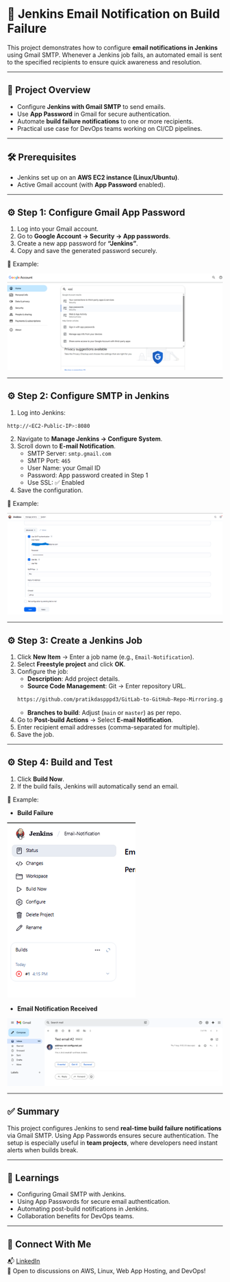 # 📧 Jenkins Email Notification on Build Failure  

This project demonstrates how to configure **email notifications in Jenkins** using Gmail SMTP. Whenever a Jenkins job fails, an automated email is sent to the specified recipients to ensure quick awareness and resolution.  

---

## 🚀 Project Overview  
- Configure **Jenkins with Gmail SMTP** to send emails.  
- Use **App Password** in Gmail for secure authentication.  
- Automate **build failure notifications** to one or more recipients.  
- Practical use case for DevOps teams working on CI/CD pipelines.  

---

## 🛠️ Prerequisites  
- Jenkins set up on an **AWS EC2 instance (Linux/Ubuntu)**.  
- Active Gmail account (with **App Password** enabled).  

---

## ⚙️ Step 1: Configure Gmail App Password  

1. Log into your Gmail account.  
2. Go to **Google Account → Security → App passwords**.  
3. Create a new app password for **“Jenkins”**.  
4. Copy and save the generated password securely.  

📌 Example:  

![gmail config](/images/gmail-confi.png)  

---

## ⚙️ Step 2: Configure SMTP in Jenkins  

1. Log into Jenkins:  

```bash
http://<EC2-Public-IP>:8080
```

2. Navigate to **Manage Jenkins → Configure System**.  
3. Scroll down to **E-mail Notification**.  
   - SMTP Server: `smtp.gmail.com`  
   - SMTP Port: `465`  
   - User Name: your Gmail ID  
   - Password: App password created in Step 1  
   - Use SSL: ✅ Enabled  
4. Save the configuration.  

📌 Example:  

![jenkins config](/images/email-set-up.png)  

---

## ⚙️ Step 3: Create a Jenkins Job  

1. Click **New Item** → Enter a job name (e.g., `Email-Notification`).  
2. Select **Freestyle project** and click **OK**.  
3. Configure the job:  
   - **Description**: Add project details.  
   - **Source Code Management**: Git → Enter repository URL.  
   ```bash
   https://github.com/pratikdaspppd3/GitLab-to-GitHub-Repo-Mirroring.git
   ```
   - **Branches to build**: Adjust (`main` or `master`) as per repo.  
4. Go to **Post-build Actions** → Select **E-mail Notification**.  
5. Enter recipient email addresses (comma-separated for multiple).  
6. Save the job.  


---

## ⚙️ Step 4: Build and Test  

1. Click **Build Now**.  
2. If the build fails, Jenkins will automatically send an email.  

📌 Example:  

- **Build Failure**  

![build fails](/images/build-fails.png)  

- **Email Notification Received**  

![notification email](/Images/Notification.png)  

---

## ✅ Summary  

This project configures Jenkins to send **real-time build failure notifications** via Gmail SMTP. Using App Passwords ensures secure authentication. The setup is especially useful in **team projects**, where developers need instant alerts when builds break.  

---

## 📖 Learnings  

- Configuring Gmail SMTP with Jenkins.  
- Using App Passwords for secure email authentication.  
- Automating post-build notifications in Jenkins.  
- Collaboration benefits for DevOps teams.  

---

## 🤝 Connect With Me

📬 [LinkedIn](www.linkedin.com/in/pratik-das-a47493231)  
💬 Open to discussions on AWS, Linux, Web App Hosting, and DevOps!